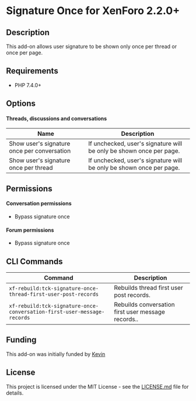 Signature Once for XenForo 2.2.0+
=================================

Description
-----------

This add-on allows user signature to be shown only once per thread or once per page.

Requirements
------------

- PHP 7.4.0+

Options
-------

#### Threads, discussions and conversations

| Name | Description |
|---|---|
| Show user's signature once per conversation | If unchecked, user's signature will be only be shown once per page. |
| Show user's signature once per thread | If unchecked, user's signature will be only be shown once per page. |

Permissions
-----------

#### Conversation permissions

- Bypass signature once

#### Forum permissions

- Bypass signature once

CLI Commands
------------

| Command | Description |
|---|---|
| `xf-rebuild:tck-signature-once-thread-first-user-post-records` | Rebuilds thread first user post records. |
| `xf-rebuild:tck-signature-once-conversation-first-user-message-records` | Rebuilds conversation first user message records.. |

Funding
-------

This add-on was initially funded by [Kevin](https://xenforo.com/community/members/21/)

License
-------

This project is licensed under the MIT License - see the [LICENSE.md](https://github.com/ticktackk/SignatureOnceForXF2/blob/master/LICENSE.md) file for details.